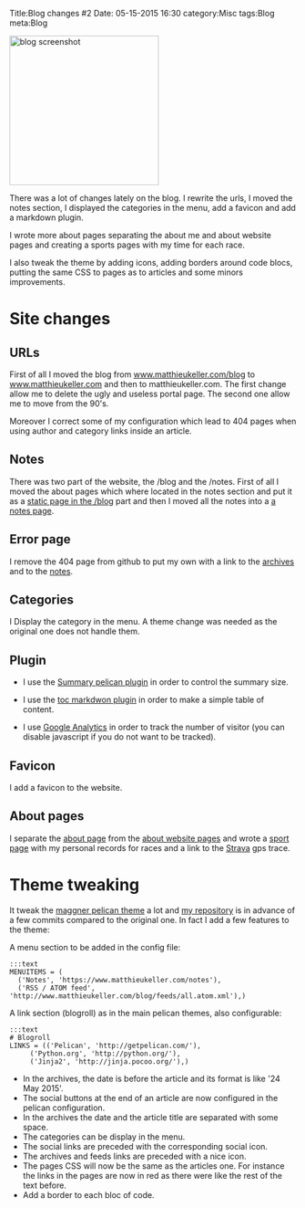 Title:Blog changes #2
Date: 05-15-2015 16:30
category:Misc
tags:Blog
meta:Blog

<img class="align-left" src="/media/2015.05/site.png" alt="blog screenshot" width="262">

There was a lot of changes lately on the blog. I rewrite the urls, I moved the
notes section, I displayed the categories in the menu, add a favicon and add a
markdown plugin.

I wrote more about pages separating the about me and about website pages and
creating a sports pages with my time for each race.

I also tweak the theme by adding icons, adding borders around code blocs,
putting the same CSS to pages as to articles and some minors improvements.

<!-- PELICAN_END_SUMMARY -->

# Site changes

## URLs

First of all I moved the blog from www.matthieukeller.com/blog to
www.matthieukeller.com and then to matthieukeller.com. The first change allow
me to delete the ugly and useless portal page. The second one allow me to move
from the 90's.

Moreover I correct some of my configuration which lead to 404 pages when using
author and category links inside an article.

## Notes

There was two part of the website, the /blog and the /notes.
First of all I moved the about pages which where located in the notes section
and put it as a [static page in the /blog](/pages/about.html) part and then I
moved all the notes into a [a notes page](/pages/notes.html).

## Error page

I remove the 404 page from github to put my own with a link to the
[archives](/archives.html) and to the [notes](/pages/notes.html).

## Categories

I Display the category in the menu. A theme change was needed as the original
one does not handle them.

## Plugin

 * I use the
   [Summary pelican plugin](https://github.com/getpelican/pelican-plugins/tree/master/summary)
   in order to control the summary size.

 * I use the
   [toc markdwon plugin](https://pythonhosted.org/Markdown/extensions/toc.html)
   in order to make a simple table of content.

 * I use [Google Analytics](http://www.google.com/analytic) in order to track
   the number of visitor (you can disable javascript if you do not want to be
   tracked).

## Favicon

I add a favicon to the website.

## About pages

I separate the [about page](/pages/about.html) from the
[about website pages](/pages/about-this-website.html) and wrote a [sport
page](pages/palmares.html) with my personal records for races and a link to the
[Strava](http://strava.com) gps trace.

# Theme tweaking

It tweak the [maggner pelican theme](https://github.com/kplaube/maggner-pelican)
a lot and [my repository](https://github.com/maggick/maggner-pelican) is in
advance of a few commits compared to the original one. In fact I add a few
features to the theme:

A menu section to be added in the config file:

    :::text
    MENUITEMS = (
      ('Notes', 'https://www.matthieukeller.com/notes'),
      ('RSS / ATOM feed', 'http://www.matthieukeller.com/blog/feeds/all.atom.xml'),)

A link section (blogroll) as in the main pelican themes, also configurable:

    :::text
    # Blogroll
    LINKS = (('Pelican', 'http://getpelican.com/'),
         ('Python.org', 'http://python.org/'),
         ('Jinja2', 'http://jinja.pocoo.org/'),)

 * In the archives, the date is before the article and its format is like
   '24 May 2015'.
 * The social buttons at the end of an article are now configured in the pelican
   configuration.
 * In the archives the date and the article title are separated with some space.
 * The categories can be display in the menu.
 * The social links are preceded with the corresponding social icon.
 * The archives and feeds links are preceded with a nice icon.
 * The pages CSS will now be the same as the articles one. For instance the
   links in the pages are now in red as there were like the rest of the text
   before.
 * Add a border to each bloc of code.
